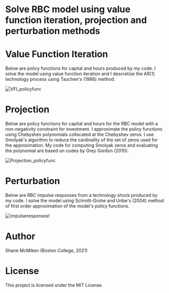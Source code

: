 # Solve RBC model using value function iteration, projection and perturbation methods


# Value Function Iteration
Below are policy functions for capital and hours produced by my code. I solve the model using value function iteration and I descretize the AR(1) technology process using Tauchen's (1986) method.

![VFI_policyfunc](https://user-images.githubusercontent.com/56058438/126243960-8e98c921-9c7e-4c48-b1c7-29a9097f1d8d.png)

# Projection
Below are policy functions for capital and hours for the RBC model with a non-negativity constraint for investment. I approximate the policy functions using Chebyshev polynomials collocated at the Chebyshev zeros. I use Smolyak's algorithm to reduce the cardinality of the set of zeros used for the approximation. My code for computing Smolyak zeros and evaluating the polynomial are based on codes by Grey Gordon (2010).

![Projection_policyfunc](https://user-images.githubusercontent.com/56058438/126240310-da579a3a-aa9d-44e9-ac15-0151ae8c5cc5.png)

# Perturbation
Below are RBC impulse responses from a technology shock produced by my code. I solve the model using Schmitt-Grohe and Uribe's (2004) method of first order approximation of the model's policy functions.

![impulseresponses](https://user-images.githubusercontent.com/56058438/126239973-2b6e5078-9931-40b9-a111-8353a070448e.png)!


# Author

Shane McMiken (Boston College, 2021)

# License

This project is licensed under the MIT License.
